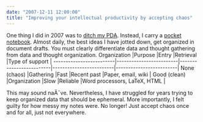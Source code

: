 ```yaml
---
date: "2007-12-11 12:00:00"
title: "Improving your intellectual productivity by accepting chaos"
---
```




One thing I did in 2007 was to [ditch my PDA](/lemire/blog/2007/08/19/finally-giving-up-on-pdas/). Instead, I carry a [pocket notebook](/lemire/blog/2007/08/24/where-to-order-cool-pocket-notebooks-in-canada/). Almost daily, the best ideas I have jotted down, get organized in document drafts. You must clearly differentiate data and thought gathering from data and thought organization.
Organization             |Purpose                  |Entry                    |Retrieval                |Type of support          |
-------------------------|-------------------------|-------------------------|-------------------------|-------------------------|
None (chaos)             |Gathering                |Fast                     |Recent past              |Paper, email, wiki       |
Good (clean)             |Organization             |Slow                     |Reliable                 |Word processors, LaTeX, HTML |


This may sound naÃ¯ve. Nevertheless, I have struggled for years trying to keep organized data that should be ephemeral. More importantly, I felt guilty for how messy my notes were. No longer! Just accept chaos once and for all, just not everywhere.

